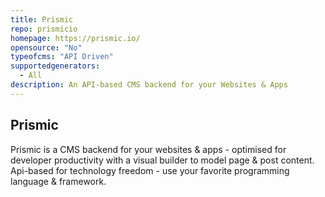 ```yaml
---
title: Prismic
repo: prismicio
homepage: https://prismic.io/
opensource: "No"
typeofcms: "API Driven"
supportedgenerators:
  - All
description: An API-based CMS backend for your Websites & Apps
---
```

## Prismic

Prismic is a CMS backend for your websites & apps - optimised for developer productivity with a visual builder to model page & post content. Api-based for technology freedom - use your favorite programming language & framework.
